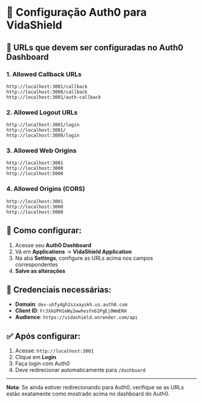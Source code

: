 # 🔧 Configuração Auth0 para VidaShield

## 📝 **URLs que devem ser configuradas no Auth0 Dashboard**

### 1. **Allowed Callback URLs**
```
http://localhost:3001/callback
http://localhost:3000/callback
http://localhost:3001/auth-callback
```

### 2. **Allowed Logout URLs**
```
http://localhost:3001/login
http://localhost:3001/
http://localhost:3000/login
```

### 3. **Allowed Web Origins**
```
http://localhost:3001
http://localhost:3000
http://localhost:5000
```

### 4. **Allowed Origins (CORS)**
```
http://localhost:3001
http://localhost:3000
http://localhost:5000
```

## 🚀 **Como configurar:**

1. Acesse seu **Auth0 Dashboard**
2. Vá em **Applications** → **VidaShield Application**
3. Na aba **Settings**, configure as URLs acima nos campos correspondentes
4. **Salve as alterações**

## 🔑 **Credenciais necessárias:**

- **Domain**: `dev-uhfy4gh2szxayskh.us.auth0.com`
- **Client ID**: `FrJXkUPH1eWy2wwhesfn61PgEj0WmERH`
- **Audience**: `https://vidashield.onrender.com/api`

## ✅ **Após configurar:**

1. Acesse: `http://localhost:3001`
2. Clique em **Login**
3. Faça login com Auth0
4. Deve redirecionar automaticamente para `/dashboard`

---

**Nota**: Se ainda estiver redirecionando para Auth0, verifique se as URLs estão exatamente como mostrado acima no dashboard do Auth0. 